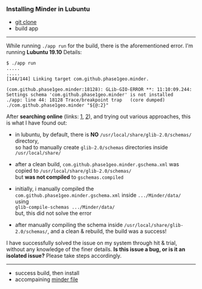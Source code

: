 ### Installing Minder in Lubuntu
- [git clone](https://github.com/phase1geo/Minder)
- build app
***
While running `./app run` for the build, there is the aforementioned error.
I'm running __Lubuntu 19.10__
Details:
```
$ ./app run
.....
.....
[144/144] Linking target com.github.phase1geo.minder.

(com.github.phase1geo.minder:18128): GLib-GIO-ERROR **: 11:10:09.244: Settings schema 'com.github.phase1geo.minder' is not installed
./app: line 44: 18128 Trace/breakpoint trap   (core dumped) ./com.github.phase1geo.minder "${@:2}"
```

After __searching online__ (links: [1](https://github.com/phw/peek/issues/344), [2](https://stackoverflow.com/a/28953973)), and trying out various approaches, this is what I have found out:
* in lubuntu, by default, there is __NO__ `/usr/local/share/glib-2.0/schemas/` directory, <br>so had to manually create `glib-2.0/schemas` directories inside `/usr/local/share/`

* after a clean build, `com.github.phase1geo.minder.gschema.xml` was copied to `/usr/local/share/glib-2.0/schemas/` <br>but **was not compiled** to `gschemas.compiled`
* initially, i manually compiled the `com.github.phase1geo.minder.gschema.xml` inside `.../Minder/data/` <br>using <br>`glib-compile-schemas .../Minder/data/`<br>but, this did not solve the error
* after manually compiling the schema inside `/usr/local/share/glib-2.0/schemas/`, and a clean & rebuild, the build was a success!

I have successfully solved the issue on my system through hit & trial, without any knowledge of the finer details. 
__Is this issue a bug, or is it an isolated issue?__
Please take steps accordingly. 


***
- success build, then install 
- accompaining [minder file](/minder/Minder-Install.minder)